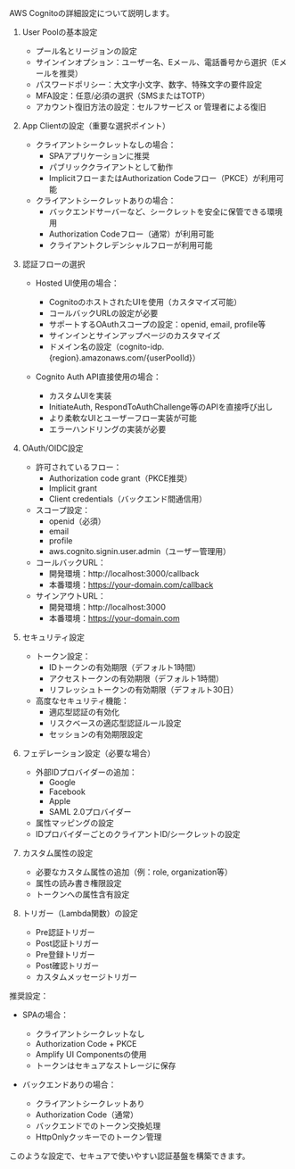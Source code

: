 AWS Cognitoの詳細設定について説明します。

1. User Poolの基本設定
   - プール名とリージョンの設定
   - サインインオプション：ユーザー名、Eメール、電話番号から選択（Eメールを推奨）
   - パスワードポリシー：大文字小文字、数字、特殊文字の要件設定
   - MFA設定：任意/必須の選択（SMSまたはTOTP）
   - アカウント復旧方法の設定：セルフサービス or 管理者による復旧

2. App Clientの設定（重要な選択ポイント）
   - クライアントシークレットなしの場合：
     * SPAアプリケーションに推奨
     * パブリッククライアントとして動作
     * ImplicitフローまたはAuthorization Codeフロー（PKCE）が利用可能
   - クライアントシークレットありの場合：
     * バックエンドサーバーなど、シークレットを安全に保管できる環境用
     * Authorization Codeフロー（通常）が利用可能
     * クライアントクレデンシャルフローが利用可能

3. 認証フローの選択
   - Hosted UI使用の場合：
     * CognitoのホストされたUIを使用（カスタマイズ可能）
     * コールバックURLの設定が必要
     * サポートするOAuthスコープの設定：openid, email, profile等
     * サインインとサインアップページのカスタマイズ
     * ドメイン名の設定（cognito-idp.{region}.amazonaws.com/{userPoolId}）

   - Cognito Auth API直接使用の場合：
     * カスタムUIを実装
     * InitiateAuth, RespondToAuthChallenge等のAPIを直接呼び出し
     * より柔軟なUIとユーザーフロー実装が可能
     * エラーハンドリングの実装が必要

4. OAuth/OIDC設定
   - 許可されているフロー：
     * Authorization code grant（PKCE推奨）
     * Implicit grant
     * Client credentials（バックエンド間通信用）
   - スコープ設定：
     * openid（必須）
     * email
     * profile
     * aws.cognito.signin.user.admin（ユーザー管理用）
   - コールバックURL：
     * 開発環境：http://localhost:3000/callback
     * 本番環境：https://your-domain.com/callback
   - サインアウトURL：
     * 開発環境：http://localhost:3000
     * 本番環境：https://your-domain.com

5. セキュリティ設定
   - トークン設定：
     * IDトークンの有効期限（デフォルト1時間）
     * アクセストークンの有効期限（デフォルト1時間）
     * リフレッシュトークンの有効期限（デフォルト30日）
   - 高度なセキュリティ機能：
     * 適応型認証の有効化
     * リスクベースの適応型認証ルール設定
     * セッションの有効期限設定

6. フェデレーション設定（必要な場合）
   - 外部IDプロバイダーの追加：
     * Google
     * Facebook
     * Apple
     * SAML 2.0プロバイダー
   - 属性マッピングの設定
   - IDプロバイダーごとのクライアントID/シークレットの設定

7. カスタム属性の設定
   - 必要なカスタム属性の追加（例：role, organization等）
   - 属性の読み書き権限設定
   - トークンへの属性含有設定

8. トリガー（Lambda関数）の設定
   - Pre認証トリガー
   - Post認証トリガー
   - Pre登録トリガー
   - Post確認トリガー
   - カスタムメッセージトリガー

推奨設定：
- SPAの場合：
  * クライアントシークレットなし
  * Authorization Code + PKCE
  * Amplify UI Componentsの使用
  * トークンはセキュアなストレージに保存

- バックエンドありの場合：
  * クライアントシークレットあり
  * Authorization Code（通常）
  * バックエンドでのトークン交換処理
  * HttpOnlyクッキーでのトークン管理

このような設定で、セキュアで使いやすい認証基盤を構築できます。
